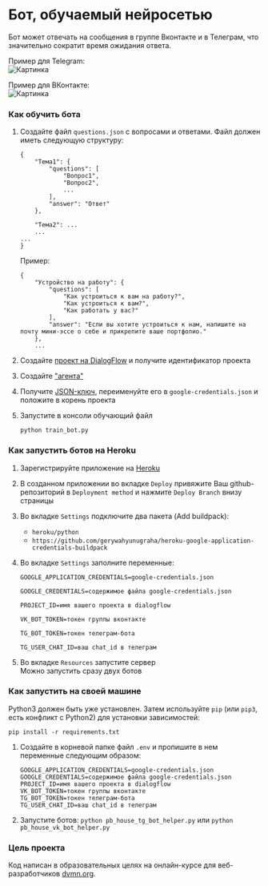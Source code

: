 # Бот, обучаемый нейросетью

Бот может отвечать на сообщения в группе Вконтакте и в Телеграм, что значительно сократит время ожидания ответа.

Пример для Telegram:  
![Картинка][image1]  

Пример для ВКонтакте:  
![Картинка][image2]


### Как обучить бота
1. Создайте файл `questions.json` с вопросами и ответами. Файл должен иметь следующую структуру:
    ```
    {    
        "Тема1": {
            "questions": [
                "Вопрос1",
                "Вопрос2",
                ...
            ],
            "answer": "Ответ"
        },
   
        "Тема2": ...
        ...
    ...
    }
    ```
    Пример:
    ```
    { 
        "Устройство на работу": {
            "questions": [
                "Как устроиться к вам на работу?",
                "Как устроиться к вам?",
                "Как работать у вас?"         
            ],
            "answer": "Если вы хотите устроиться к нам, напишите на почту мини-эссе о себе и прикрепите ваше портфолио."
        },
        ...
    ```
    
1. Создайте [проект на DialogFlow] и получите идентификатор проекта 
2. Создайте ["агента"]
3. Получите [JSON-ключ], переименуйте его в `google-credentials.json` и положите в корень проекта   
4. Запустите в консоли обучающий файл 
   ```
   python train_bot.py
   ```


### Как запустить ботов на Heroku

1. Зарегистрируйте приложение на [Heroku]
2. В созданном приложении во вкладке `Deploy`
привяжите Ваш github-репозиторий в `Deployment method`
и нажмите `Deploy Branch` внизу страницы
3. Во вкладке `Settings` подключите два пакета (Add buildpack):
    * `heroku/python`
    * `https://github.com/gerywahyunugraha/heroku-google-application-credentials-buildpack`

3. Во вкладке `Settings` заполните переменные:
   ```
   GOOGLE_APPLICATION_CREDENTIALS=google-credentials.json
   
   GOOGLE_CREDENTIALS=содержимое файла google-credentials.json
   
   PROJECT_ID=имя вашего проекта в dialogflow
   
   VK_BOT_TOKEN=токен группы вконтакте

   TG_BOT_TOKEN=токен телеграм-бота
   
   TG_USER_CHAT_ID=ваш chat_id в телеграм
   ```
4. Во вкладке `Resources` запустите сервер  
   Можно запустить сразу двух ботов


### Как запустить на своей машине

Python3 должен быть уже установлен. 
Затем используйте `pip` (или `pip3`, есть конфликт с Python2) для установки зависимостей:
```
pip install -r requirements.txt
```

1. Создайте в корневой папке файл ```.env``` и пропишите в нем переменные следующим образом:  
    ```
    GOOGLE_APPLICATION_CREDENTIALS=google-credentials.json
    GOOGLE_CREDENTIALS=содержимое файла google-credentials.json
    PROJECT_ID=имя вашего проекта в dialogflow
    VK_BOT_TOKEN=токен группы вконтакте
    TG_BOT_TOKEN=токен телеграм-бота
    TG_USER_CHAT_ID=ваш chat_id в телеграм
    ```

2. Запустите ботов: ```python pb_house_tg_bot_helper.py``` или ```python pb_house_vk_bot_helper.py```


### Цель проекта

Код написан в образовательных целях на онлайн-курсе для веб-разработчиков 
[dvmn.org](https://dvmn.org/modules/chat-bots/lesson/support-bot/).

[проект на DialogFlow]: https://cloud.google.com/dialogflow/docs/quick/setup/ 
["агента"]: https://cloud.google.com/dialogflow/docs/quick/build-agent
[JSON-ключ]: https://cloud.google.com/docs/authentication/getting-started


[Heroku]: https://id.heroku.com/login "Heroku"


[image1]: https://dvmn.org/filer/canonical/1569214094/323/
[image2]: https://dvmn.org/filer/canonical/1569214089/322/

